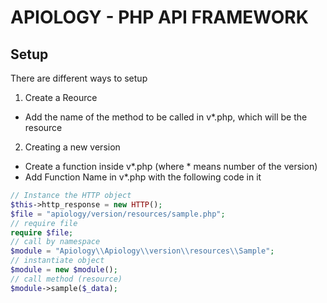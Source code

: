 # APIOLOGY - PHP API FRAMEWORK

## Setup

There are different ways to setup

1. Create a Reource

- Add the name of the method to be called in v\*.php, which will be the resource

2. Creating a new version

- Create a function inside v*.php (where * means number of the version)
- Add Function Name in v\*.php with the following code in it

```php
// Instance the HTTP object
$this->http_response = new HTTP();
$file = "apiology/version/resources/sample.php";
// require file
require $file;
// call by namespace
$module = "Apiology\\Apiology\\version\\resources\\Sample";
// instantiate object
$module = new $module();
// call method (resource)
$module->sample($_data);

```
